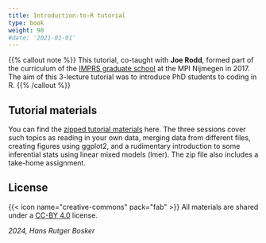 ```yaml
---
title: Introduction-to-R tutorial
type: book
weight: 90
#date: '2021-01-01'
---
```


{{% callout note %}}
This tutorial, co-taught with **Joe Rodd**, formed part of the curriculum of the [IMPRS graduate school](https://www.mpi.nl/department/imprs-graduate-school/13) at the MPI Nijmegen in 2017. The aim of this 3-lecture tutorial was to introduce PhD students to coding in R.
{{% /callout %}}

## Tutorial materials

You can find the [zipped tutorial materials](IMPRS_R_Course_2017.zip) here. The three sessions cover such topics as reading in your own data, merging data from different files, creating figures using ggplot2, and a rudimentary introduction to some inferential stats using linear mixed models (lmer). The zip file also includes a take-home assignment.

## License

{{< icon name="creative-commons" pack="fab" >}} All materials are shared under a [CC-BY 4.0](https://creativecommons.org/licenses/by/4.0/) license.

*2024, Hans Rutger Bosker*
